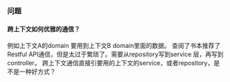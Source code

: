### 问题
#### 跨上下文如何优雅的通信？
例如上下文A的domain 要用到上下文B domain里面的数据。
查阅了书本推荐了Restful API通信，但是太过于繁琐了。需要从repository写到service 层，再写到controller。
跨上下文通信直接引要用的上下文的service，或者repository，是不是一种好方式？

